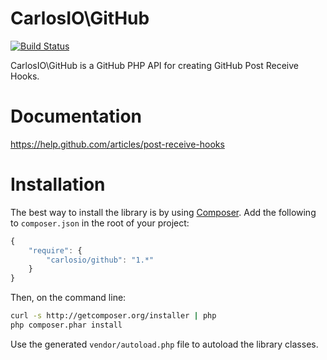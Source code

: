 CarlosIO\GitHub
================

[![Build Status](https://secure.travis-ci.org/carlosbuenosvinos/php-github-post-receive-hook.png?branch=master)](http://travis-ci.org/carlosbuenosvinos/php-github-post-receive-hook)

CarlosIO\GitHub is a GitHub PHP API for creating GitHub Post Receive Hooks.

Documentation
=============

https://help.github.com/articles/post-receive-hooks

Installation
============

The best way to install the library is by using [Composer](http://getcomposer.org). Add the following to `composer.json` in the root of your project:

``` javascript
{
    "require": {
        "carlosio/github": "1.*"
    }
}
```

Then, on the command line:

``` bash
curl -s http://getcomposer.org/installer | php
php composer.phar install
```

Use the generated `vendor/autoload.php` file to autoload the library classes.

